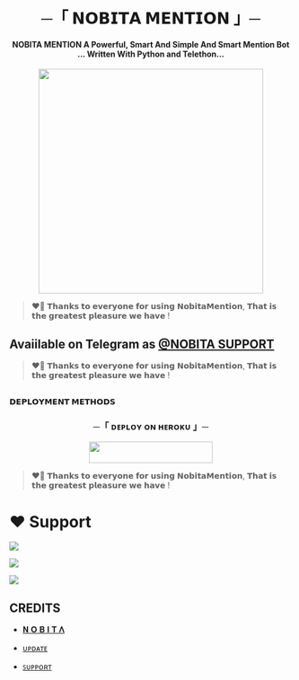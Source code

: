 <h1 align="center"><b> ─「 𝗡𝗢𝗕𝗜𝗧𝗔 𝗠𝗘𝗡𝗧𝗜𝗢𝗡 」─ </b></h1>

<h4 align="center">NOBITA MENTION A Powerful, Smart And Simple And Smart Mention Bot <br> ... Written With Python and Telethon...</h4>

<p align="center"><a href="https://t.me/ll_YOURR_NOBITA_ll"><img src="https://files.catbox.moe/7qyorb.jpg" width="400"></a></p>

<p align="center">
    


> ❤️‍🔥 𝗧𝗵𝗮𝗻𝗸𝘀 𝘁𝗼 𝗲𝘃𝗲𝗿𝘆𝗼𝗻𝗲 𝗳𝗼𝗿 𝘂𝘀𝗶𝗻𝗴 𝗡𝗼𝗯𝗶𝘁𝗮𝗠𝗲𝗻𝘁𝗶𝗼𝗻, 𝗧𝗵𝗮𝘁 𝗶𝘀 𝘁𝗵𝗲 𝗴𝗿𝗲𝗮𝘁𝗲𝘀𝘁 𝗽𝗹𝗲𝗮𝘀𝘂𝗿𝗲 𝘄𝗲 𝗵𝗮𝘃𝗲 ! 

## Avaiilable on Telegram as [@NOBITA SUPPORT](https://t.me/NOBITA_MUSIC_SUPPORT)

> ❤️‍🔥 𝗧𝗵𝗮𝗻𝗸𝘀 𝘁𝗼 𝗲𝘃𝗲𝗿𝘆𝗼𝗻𝗲 𝗳𝗼𝗿 𝘂𝘀𝗶𝗻𝗴 𝗡𝗼𝗯𝗶𝘁𝗮𝗠𝗲𝗻𝘁𝗶𝗼𝗻, 𝗧𝗵𝗮𝘁 𝗶𝘀 𝘁𝗵𝗲 𝗴𝗿𝗲𝗮𝘁𝗲𝘀𝘁 𝗽𝗹𝗲𝗮𝘀𝘂𝗿𝗲 𝘄𝗲 𝗵𝗮𝘃𝗲 !

## <p align="center">
 <b>𝗗𝗘𝗣𝗟𝗢𝗬𝗠𝗘𝗡𝗧 𝗠𝗘𝗧𝗛𝗢𝗗𝗦</b>
 </p>

  <h3 align="center">
    ─「 ᴅᴇᴩʟᴏʏ ᴏɴ ʜᴇʀᴏᴋᴜ 」─
  </h3>

<p align="center"><a href="https://dashboard.heroku.com/new?template=https://github.com/abhaysinghchauhan001/NOBITAxMENTIONBOT"> <img src="https://img.shields.io/badge/Deploy%20On%20Heroku-black?style=for-the-badge&logo=heroku" width="220" height="38.45"/></a></p>

> ❤️‍🔥 𝗧𝗵𝗮𝗻𝗸𝘀 𝘁𝗼 𝗲𝘃𝗲𝗿𝘆𝗼𝗻𝗲 𝗳𝗼𝗿 𝘂𝘀𝗶𝗻𝗴 𝗡𝗼𝗯𝗶𝘁𝗮𝗠𝗲𝗻𝘁𝗶𝗼𝗻, 𝗧𝗵𝗮𝘁 𝗶𝘀 𝘁𝗵𝗲 𝗴𝗿𝗲𝗮𝘁𝗲𝘀𝘁 𝗽𝗹𝗲𝗮𝘀𝘂𝗿𝗲 𝘄𝗲 𝗵𝗮𝘃𝗲 !

# ❤️ Support
<a href="https://t.me/ll_YOURR_NOBITA_ll"><img src="https://img.shields.io/badge/Dm-%20Owner-red.svg?logo=Telegram"></a>

<a href="https://t.me/+sIl5s2_0xvAyMjhl"><img src="https://img.shields.io/badge/Join-Telegram%20Group-blue.svg?logo=telegram"></a>

<a href="https://t.me/NOBITA_MUSIC_SUPPORT"><img src="https://img.shields.io/badge/Join-Telegram%20Channel-blue.svg?logo=telegram"></a>


## CREDITS

- [𝚴 𝐎 𝐁 𝚰 𝐓 𝚲](https://t.me/ll_YOURR_NOBITA_ll)

- [ᴜᴘᴅᴀᴛᴇ](https://https://t.me/NOBITA_MUSIC_SUPPORT)

- [ꜱᴜᴘᴘᴏʀᴛ](https://t.me/+sIl5s2_0xvAyMjhl)


